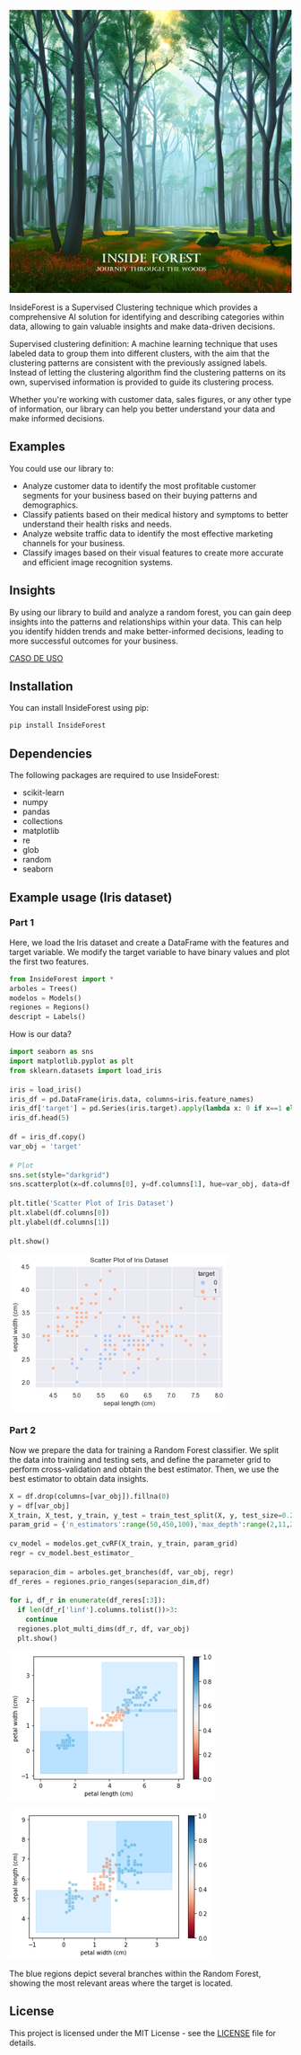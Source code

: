 ![Descripción de la imagen](./data/inside_f1_1.jpeg)

InsideForest is a Supervised Clustering technique which provides a comprehensive AI solution for identifying and describing categories within data, allowing to gain valuable insights and make data-driven decisions.

Supervised clustering definition: A machine learning technique that uses labeled data to group them into different clusters, with the aim that the clustering patterns are consistent with the previously assigned labels. Instead of letting the clustering algorithm find the clustering patterns on its own, supervised information is provided to guide its clustering process.

Whether you're working with customer data, sales figures, or any other type of information, our library can help you better understand your data and make informed decisions.

## Examples

You could use our library to:

- Analyze customer data to identify the most profitable customer segments for your business based on their buying patterns and demographics.
- Classify patients based on their medical history and symptoms to better understand their health risks and needs.
- Analyze website traffic data to identify the most effective marketing channels for your business.
- Classify images based on their visual features to create more accurate and efficient image recognition systems.

## Insights

By using our library to build and analyze a random forest, you can gain deep insights into the patterns and relationships within your data. This can help you identify hidden trends and make better-informed decisions, leading to more successful outcomes for your business.

[CASO DE USO](https://colab.research.google.com/drive/11VGeB0V6PLMlQ8Uhba91fJ4UN1Bfbs90?usp=sharing)

## Installation

You can install InsideForest using pip:

```python
pip install InsideForest
```

## Dependencies

The following packages are required to use InsideForest:

- scikit-learn
- numpy
- pandas
- collections
- matplotlib
- re
- glob
- random
- seaborn

## Example usage (Iris dataset)

### Part 1

Here, we load the Iris dataset and create a DataFrame with the features and target variable. We modify the target variable to have binary values and plot the first two features.

```python
from InsideForest import *
arboles = Trees()
modelos = Models()
regiones = Regions()
descript = Labels()
```

How is our data?

```python
import seaborn as sns
import matplotlib.pyplot as plt
from sklearn.datasets import load_iris

iris = load_iris()
iris_df = pd.DataFrame(iris.data, columns=iris.feature_names)
iris_df['target'] = pd.Series(iris.target).apply(lambda x: 0 if x==1 else 1)
iris_df.head(5)

df = iris_df.copy()
var_obj = 'target'

# Plot
sns.set(style="darkgrid")
sns.scatterplot(x=df.columns[0], y=df.columns[1], hue=var_obj, data=df, palette="coolwarm")

plt.title('Scatter Plot of Iris Dataset')
plt.xlabel(df.columns[0])
plt.ylabel(df.columns[1])

plt.show()
```

![Descripción de la imagen](./data/iris_ds.png)

### Part 2

Now we prepare the data for training a Random Forest classifier. We split the data into training and testing sets, and define the parameter grid to perform cross-validation and obtain the best estimator. Then, we use the best estimator to obtain data insights.

```python
X = df.drop(columns=[var_obj]).fillna(0)
y = df[var_obj]
X_train, X_test, y_train, y_test = train_test_split(X, y, test_size=0.25, random_state=161803)
param_grid = {'n_estimators':range(50,450,100),'max_depth':range(2,11,2)}

cv_model = modelos.get_cvRF(X_train, y_train, param_grid)
regr = cv_model.best_estimator_

separacion_dim = arboles.get_branches(df, var_obj, regr)
df_reres = regiones.prio_ranges(separacion_dim,df)

for i, df_r in enumerate(df_reres[:3]):
  if len(df_r['linf'].columns.tolist())>3:
    continue
  regiones.plot_multi_dims(df_r, df, var_obj)
  plt.show()
```

![Descripción de la imagen](./data/plot_1.png)

![Descripción de la imagen](./data/plot_2.png)

The blue regions depict several branches within the Random Forest, showing the most relevant areas where the target is located.

## License

This project is licensed under the MIT License - see the [LICENSE](LICENSE) file for details.

